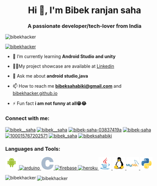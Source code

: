<h1 align="center">Hi 👋, I'm Bibek ranjan saha</h1>
<h3 align="center">A passionate developer/tech-lover from India</h3>

<p align="left"> <img src="https://komarev.com/ghpvc/?username=bibekhacker&label=Profile%20views&color=0e75b6&style=flat" alt="bibekhacker" /> </p>

<p align="left"> <a href="https://github.com/ryo-ma/github-profile-trophy"><img src="https://github-profile-trophy.vercel.app/?username=bibekhacker" alt="bibekhacker" /></a> </p>

- 🌱 I’m currently learning **Android Studio and unity**

- 👨‍💻My project showcase are available at [Linkedin](https://www.linkedin.com/in/bibek-saha-03837419a/)

- 💬 Ask me about **android studio,java**

- 📫 How to reach me **bibeksahabiki@gmail.com** and [bibekhacker.github.io](https://bibekhacker.github.io/)

- ⚡ Fun fact **i am not funny at all😁😂**

<h3 align="left">Connect with me:</h3>
<p align="left">
<a href="https://codepen.io/bibek__saha" target="blank"><img align="center" src="https://cdn.jsdelivr.net/npm/simple-icons@3.0.1/icons/codepen.svg" alt="bibek__saha" height="30" width="40" /></a>
<a href="https://twitter.com/bibek__saha" target="blank"><img align="center" src="https://cdn.jsdelivr.net/npm/simple-icons@3.0.1/icons/twitter.svg" alt="bibek__saha" height="30" width="40" /></a>
<a href="https://linkedin.com/in/bibek-saha-03837419a" target="blank"><img align="center" src="https://cdn.jsdelivr.net/npm/simple-icons@3.0.1/icons/linkedin.svg" alt="bibek-saha-03837419a" height="30" width="40" /></a>
<a href="https://stackoverflow.com/users/bibek-saha" target="blank"><img align="center" src="https://cdn.jsdelivr.net/npm/simple-icons@3.0.1/icons/stackoverflow.svg" alt="bibek-saha" height="30" width="40" /></a>
<a href="https://fb.com/100015767202571" target="blank"><img align="center" src="https://cdn.jsdelivr.net/npm/simple-icons@3.0.1/icons/facebook.svg" alt="100015767202571" height="30" width="40" /></a>
<a href="https://instagram.com/bibek_saha" target="blank"><img align="center" src="https://cdn.jsdelivr.net/npm/simple-icons@3.0.1/icons/instagram.svg" alt="bibek_saha" height="30" width="40" /></a>
<a href="https://medium.com/bibeksahabiki" target="blank"><img align="center" src="https://cdn.jsdelivr.net/npm/simple-icons@3.0.1/icons/medium.svg" alt="bibeksahabiki" height="30" width="40" /></a>
</p>

<h3 align="left">Languages and Tools:</h3>
<p align="left"> <a href="https://developer.android.com" target="_blank"> <img src="https://raw.githubusercontent.com/devicons/devicon/master/icons/android/android-original-wordmark.svg" alt="android" width="40" height="40"/> </a> <a href="https://www.arduino.cc/" target="_blank"> <img src="https://cdn.worldvectorlogo.com/logos/arduino-1.svg" alt="arduino" width="40" height="40"/> </a> <a href="https://www.cprogramming.com/" target="_blank"> <img src="https://raw.githubusercontent.com/devicons/devicon/master/icons/c/c-original.svg" alt="c" width="40" height="40"/> </a> <a href="https://firebase.google.com/" target="_blank"> <img src="https://www.vectorlogo.zone/logos/firebase/firebase-icon.svg" alt="firebase" width="40" height="40"/> </a> <a href="https://heroku.com" target="_blank"> <img src="https://www.vectorlogo.zone/logos/heroku/heroku-icon.svg" alt="heroku" width="40" height="40"/> </a> <a href="https://www.java.com" target="_blank"> <img src="https://raw.githubusercontent.com/devicons/devicon/master/icons/java/java-original.svg" alt="java" width="40" height="40"/> </a> <a href="https://www.linux.org/" target="_blank"> <img src="https://raw.githubusercontent.com/devicons/devicon/master/icons/linux/linux-original.svg" alt="linux" width="40" height="40"/> </a> <a href="https://www.mysql.com/" target="_blank"> <img src="https://raw.githubusercontent.com/devicons/devicon/master/icons/mysql/mysql-original-wordmark.svg" alt="mysql" width="40" height="40"/> </a> <a href="https://www.python.org" target="_blank"> <img src="https://raw.githubusercontent.com/devicons/devicon/master/icons/python/python-original.svg" alt="python" width="40" height="40"/> </a> </p>

<p><img align="left" src="https://github-readme-stats.vercel.app/api/top-langs?username=bibekhacker&show_icons=true&locale=en&layout=compact" alt="bibekhacker" /></p>

<p>&nbsp;<img align="center" src="https://github-readme-stats.vercel.app/api?username=bibekhacker&show_icons=true&locale=en" alt="bibekhacker" /></p>

